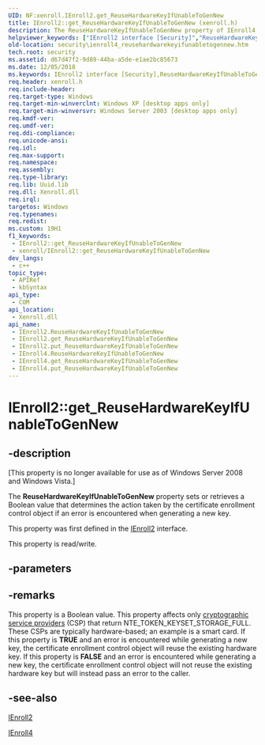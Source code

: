 ```yaml
---
UID: NF:xenroll.IEnroll2.get_ReuseHardwareKeyIfUnableToGenNew
title: IEnroll2::get_ReuseHardwareKeyIfUnableToGenNew (xenroll.h)
description: The ReuseHardwareKeyIfUnableToGenNew property of IEnroll4 sets or retrieves a Boolean value that determines the action taken by the certificate enrollment control object if an error is encountered when generating a new key.
helpviewer_keywords: ["IEnroll2 interface [Security]","ReuseHardwareKeyIfUnableToGenNew property","IEnroll2.ReuseHardwareKeyIfUnableToGenNew","IEnroll2.get_ReuseHardwareKeyIfUnableToGenNew","IEnroll2::ReuseHardwareKeyIfUnableToGenNew","IEnroll2::get_ReuseHardwareKeyIfUnableToGenNew","IEnroll2::put_ReuseHardwareKeyIfUnableToGenNew","IEnroll4 interface [Security]","ReuseHardwareKeyIfUnableToGenNew property","IEnroll4.ReuseHardwareKeyIfUnableToGenNew","IEnroll4::get_ReuseHardwareKeyIfUnableToGenNew","IEnroll4::put_ReuseHardwareKeyIfUnableToGenNew","ReuseHardwareKeyIfUnableToGenNew property [Security]","ReuseHardwareKeyIfUnableToGenNew property [Security]","IEnroll2 interface","ReuseHardwareKeyIfUnableToGenNew property [Security]","IEnroll4 interface","get_ReuseHardwareKeyIfUnableToGenNew","put_ReuseHardwareKeyIfUnableToGenNew","security.ienroll4_reusehardwarekeyifunabletogennew","xenroll/IEnroll2::ReuseHardwareKeyIfUnableToGenNew","xenroll/IEnroll2::get_ReuseHardwareKeyIfUnableToGenNew","xenroll/IEnroll2::put_ReuseHardwareKeyIfUnableToGenNew","xenroll/IEnroll4::ReuseHardwareKeyIfUnableToGenNew","xenroll/IEnroll4::get_ReuseHardwareKeyIfUnableToGenNew","xenroll/IEnroll4::put_ReuseHardwareKeyIfUnableToGenNew"]
old-location: security\ienroll4_reusehardwarekeyifunabletogennew.htm
tech.root: security
ms.assetid: d67d47f2-9d89-44ba-a5de-e1ae2bc85673
ms.date: 12/05/2018
ms.keywords: IEnroll2 interface [Security],ReuseHardwareKeyIfUnableToGenNew property, IEnroll2.ReuseHardwareKeyIfUnableToGenNew, IEnroll2.get_ReuseHardwareKeyIfUnableToGenNew, IEnroll2::ReuseHardwareKeyIfUnableToGenNew, IEnroll2::get_ReuseHardwareKeyIfUnableToGenNew, IEnroll2::put_ReuseHardwareKeyIfUnableToGenNew, IEnroll4 interface [Security],ReuseHardwareKeyIfUnableToGenNew property, IEnroll4.ReuseHardwareKeyIfUnableToGenNew, IEnroll4::get_ReuseHardwareKeyIfUnableToGenNew, IEnroll4::put_ReuseHardwareKeyIfUnableToGenNew, ReuseHardwareKeyIfUnableToGenNew property [Security], ReuseHardwareKeyIfUnableToGenNew property [Security],IEnroll2 interface, ReuseHardwareKeyIfUnableToGenNew property [Security],IEnroll4 interface, get_ReuseHardwareKeyIfUnableToGenNew, put_ReuseHardwareKeyIfUnableToGenNew, security.ienroll4_reusehardwarekeyifunabletogennew, xenroll/IEnroll2::ReuseHardwareKeyIfUnableToGenNew, xenroll/IEnroll2::get_ReuseHardwareKeyIfUnableToGenNew, xenroll/IEnroll2::put_ReuseHardwareKeyIfUnableToGenNew, xenroll/IEnroll4::ReuseHardwareKeyIfUnableToGenNew, xenroll/IEnroll4::get_ReuseHardwareKeyIfUnableToGenNew, xenroll/IEnroll4::put_ReuseHardwareKeyIfUnableToGenNew
req.header: xenroll.h
req.include-header: 
req.target-type: Windows
req.target-min-winverclnt: Windows XP [desktop apps only]
req.target-min-winversvr: Windows Server 2003 [desktop apps only]
req.kmdf-ver: 
req.umdf-ver: 
req.ddi-compliance: 
req.unicode-ansi: 
req.idl: 
req.max-support: 
req.namespace: 
req.assembly: 
req.type-library: 
req.lib: Uuid.lib
req.dll: Xenroll.dll
req.irql: 
targetos: Windows
req.typenames: 
req.redist: 
ms.custom: 19H1
f1_keywords:
 - IEnroll2::get_ReuseHardwareKeyIfUnableToGenNew
 - xenroll/IEnroll2::get_ReuseHardwareKeyIfUnableToGenNew
dev_langs:
 - c++
topic_type:
 - APIRef
 - kbSyntax
api_type:
 - COM
api_location:
 - Xenroll.dll
api_name:
 - IEnroll2.ReuseHardwareKeyIfUnableToGenNew
 - IEnroll2.get_ReuseHardwareKeyIfUnableToGenNew
 - IEnroll2.put_ReuseHardwareKeyIfUnableToGenNew
 - IEnroll4.ReuseHardwareKeyIfUnableToGenNew
 - IEnroll4.get_ReuseHardwareKeyIfUnableToGenNew
 - IEnroll4.put_ReuseHardwareKeyIfUnableToGenNew
---
```


# IEnroll2::get_ReuseHardwareKeyIfUnableToGenNew


## -description

<p class="CCE_Message">[This property is no longer available for use as of Windows Server 2008 and Windows Vista.]

The <b>ReuseHardwareKeyIfUnableToGenNew</b> property sets or retrieves a Boolean value that determines the action taken by the 
certificate enrollment control object if an error is encountered when generating a new key.

This property was first defined in the <a href="https://docs.microsoft.com/windows/desktop/api/xenroll/nn-xenroll-ienroll2">IEnroll2</a> interface.

This property is read/write.

## -parameters

## -remarks

This property is a Boolean value. This property affects only <a href="https://docs.microsoft.com/windows/desktop/SecGloss/c-gly">cryptographic service providers</a> (CSP) that return NTE_TOKEN_KEYSET_STORAGE_FULL. These CSPs are typically hardware-based; an example is a smart card. If this property is <b>TRUE</b> and an error is encountered while generating a new key, the certificate enrollment control object will reuse the existing hardware key. If this property is <b>FALSE</b> and an error is encountered while generating a new key, the certificate enrollment control object will not reuse the existing hardware key but will instead pass an error to the caller.

## -see-also

<a href="https://docs.microsoft.com/windows/desktop/api/xenroll/nn-xenroll-ienroll2">IEnroll2</a>



<a href="https://docs.microsoft.com/windows/desktop/api/xenroll/nn-xenroll-ienroll4">IEnroll4</a>

